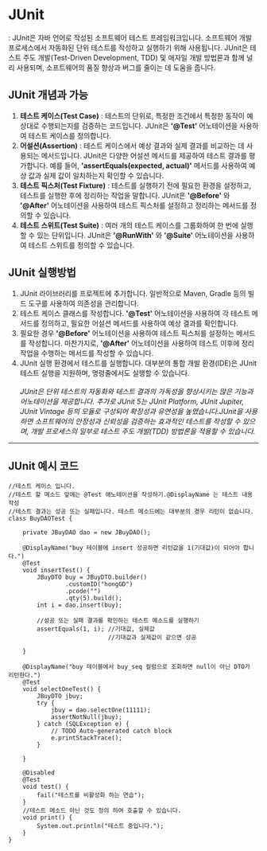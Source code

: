 # JUnit
: JUnit은 자바 언어로 작성된 소프트웨어 테스트 프레임워크입니다. 소프트웨어 개발 프로세스에서 자동화된 단위 테스트를 작성하고 실행하기 위해 사용됩니다. JUnit은 테스트 주도 개발(Test-Driven Development, TDD) 및 애자일 개발 방법론과 함께 널리 사용되며, 소프트웨어의 품질 향상과 버그를 줄이는 데 도움을 줍니다.

## JUnit 개념과 가능
1. **테스트 케이스(Test Case)** : 테스트의 단위로, 특정한 조건에서 특정한 동작이 예상대로 수행되는지를 검증하는 코드입니다. JUnit은 **'@Test'** 어노테이션을 사용하여 테스트 케이스를 정의합니다.
2. **어설션(Assertion)** : 테스트 케이스에서 예상 결과와 실제 결과를 비교하는 데 사용되는 메서드입니다. JUnit은 다양한 어설션 메서드를 제공하여 테스트 결과를 평가합니다. 예를 들어, **'assertEquals(expected, actual)'**  메서드를 사용하여 예상 값과 실제 값이 일치하는지 확인할 수 있습니다.
3. **테스트 픽스처(Test Fixture)** : 테스트를 실행하기 전에 필요한 환경을 설정하고, 테스트를 실행한 후에 정리하는 작업을 말합니다. JUnit은 **'@Before'** 와 **'@After'** 어노테이션을 사용하여 테스트 픽스처를 설정하고 정리하는 메서드를 정의할 수 있습니다.
4. **테스트 스위트(Test Suite)** : 여러 개의 테스트 케이스를 그룹화하여 한 번에 실행할 수 있는 단위입니다. JUnit은 **'@RunWith'** 와 **'@Suite'** 어노테이션을 사용하여 테스트 스위트를 정의할 수 있습니다.

## JUnit 실행방법
1. JUnit 라이브러리를 프로젝트에 추가합니다. 일반적으로 Maven, Gradle 등의 빌드 도구를 사용하여 의존성을 관리합니다.
2. 테스트 케이스 클래스를 작성합니다. **'@Test'** 어노테이션을 사용하여 각 테스트 메서드를 정의하고, 필요한 어설션 메서드를 사용하여 예상 결과를 확인합니다.
3. 필요한 경우 **'@Before'** 어노테이션을 사용하여 테스트 픽스처를 설정하는 메서드를 작성합니다. 마찬가지로, **'@After'** 어노테이션을 사용하여 테스트 이후에 정리 작업을 수행하는 메서드를 작성할 수 있습니다.
4. JUnit 실행 환경에서 테스트를 실행합니다. 대부분의 통합 개발 환경(IDE)은 JUnit 테스트 실행을 지원하며, 명령줄에서도 실행할 수 있습니다.</br></br>
*JUnit은 단위 테스트의 자동화와 테스트 결과의 가독성을 향상시키는 많은 기능과 어노테이션을 제공합니다. 추가로 JUnit 5는 JUnit Platform, JUnit Jupiter, JUnit Vintage 등의 모듈로 구성되어 확장성과 유연성을 높였습니다.JUnit을 사용하면 소프트웨어의 안정성과 신뢰성을 검증하는 효과적인 테스트를 작성할 수 있으며, 개발 프로세스의 일부로 테스트 주도 개발(TDD) 방법론을 적용할 수 있습니다.*

---------
## JUnit 예시 코드
    //테스트 케이스 입니다.
    //테스트 할 메소드 앞에는 @Test 애노테이션을 작성하기.@DisplayName 는 테스트 내용 작성
    //테스트 결과는 성공 또는 실패입니다. 테스트 메소드에는 대부분의 경우 리턴이 없습니다.
    class BuyDAOTest {

	    private JBuyDAO dao = new JBuyDAO();
	
	    @DisplayName("buy 테이블에 insert 성공하면 리턴값을 1(기대값)이 되어야 합니다.")
	    @Test
	    void insertTest() {
		    JBuyDTO buy = JBuyDTO.builder()
				    .customID("hongGD")
				    .pcode("")
				    .qty(5).build();
		    int i = dao.insert(buy);
		
		    //성공 또는 실패 결과를 확인하는 테스트 메소드를 실행하기
		    assertEquals(1, i);	//기대값, 실제값
							    //기대값과 실제값이 같으면 성공
		
	    }
	
	    @DisplayName("buy 테이블에서 buy_seq 컬럼으로 조회하면 null이 아닌 DTO가 리턴한다.")
	    @Test
	    void selectOneTest() {
		    JBuyDTO jbuy;
		    try {
			    jbuy = dao.selectOne(11111);
			    assertNotNull(jbuy);
		    } catch (SQLException e) {
			    // TODO Auto-generated catch block
			    e.printStackTrace();
		    }
		
    	}
	
	    @Disabled
	    @Test
	    void test() {
		    fail("테스트를 비활성화 하는 연습");
	    }
	    //테스트 메소드 아닌 것도 정의 하여 호출할 수 있습니다.
	    void print() {
		    System.out.println("테스트 중입니다.");
    	}
    }

